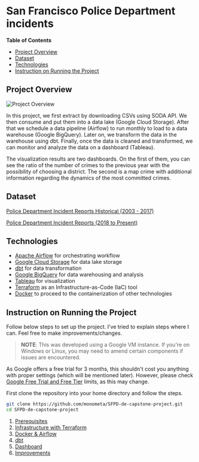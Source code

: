 # San Francisco Police Department incidents

**Table of Contents**

* [Project Overview](#project-overview)
* [Dataset](#dataset)
* [Technologies](#technologies)
* [Instruction on Running the Project](#instruction-on-running-the-project)

## Project Overview

![Project Overview](https://user-images.githubusercontent.com/107945681/192289946-803d3787-5a84-45d9-8288-bd7e4b479e84.png)

In this project, we first extract by downloading CSVs using SODA API. We then consume and put them into a data lake (Google Cloud Storage). After that we schedule a data pipeline (Airflow) to run monthly to load to a data warehouse (Google BigQuery). Later on, we transform the data in the warehouse using dbt. Finally, once the data is cleaned and transformed, we can monitor and analyze the data on a dashboard (Tableau).

The visualization results are two dashboards. On the first of them, you can see the ratio of the number of crimes to the previous year with the possibility of choosing a district. The second is a map crime with additional information regarding the dynamics of the most committed crimes.

## Dataset

[Police Department Incident Reports Historical (2003 - 2017)](https://data.sfgov.org/Public-Safety/Police-Department-Incident-Reports-Historical-2003/tmnf-yvry)

[Police Department Incident Reports (2018 to Present)](https://data.sfgov.org/Public-Safety/Police-Department-Incident-Reports-2018-to-Present/wg3w-h783)

## Technologies

* [Apache Airflow](https://airflow.apache.org/) for orchestrating workflow
* [Google Cloud Storage](https://cloud.google.com/storage/docs) for data lake storage
* [dbt](https://www.getdbt.com/) for data transformation
* [Google BigQuery](https://cloud.google.com/bigquery) for data warehousing and analysis
* [Tableau](https://www.tableau.com/why-tableau/what-is-tableau) for visualization
* [Terraform](https://www.terraform.io/) as an Infrastructure-as-Code (IaC) tool
* [Docker](https://www.docker.com/) to proceed to the containerization of other technologies

## Instruction on Running the Project

Follow below steps to set up the project. I've tried to explain steps where I can. Feel free to make improvements/changes.

> **NOTE**: This was developed using a Google VM instance. If you're on Windows or Linux, you may need to amend certain components if issues are encountered.

As Google offers a free trial for 3 months, this shouldn't cost you anything with proper settings (which will be mentioned later). However, please check [Google Free Trial and Free Tier](https://cloud.google.com/free) limits, as this may change.

First clone the repository into your home directory and follow the steps.

  ```bash
  git clone https://github.com/monometa/SFPD-de-capstone-project.git
  cd SFPD-de-capstone-project
  ```
  
1. [Prerequisites](instructions/reddit.md)
1. [Infrastructure with Terraform](instructions/setup_infrastructure.md)
1. [Docker & Airflow](instructions/docker_airflow.md) 
1. [dbt](instructions/dbt.md)
1. [Dashboard](instructions/visualisation.md)
1. [Improvements](instructions/improvements.md)
